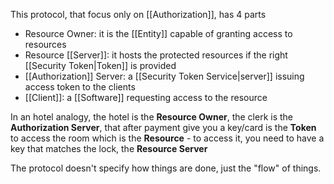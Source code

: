 This protocol, that focus only on [[Authorization]], has 4 parts

- Resource Owner: it is the [[Entity]] capable of granting access to resources
- Resource [[Server]]: it hosts the protected resources if the right [[Security Token|Token]] is provided
- [[Authorization]] Server: a [[Security Token Service|server]] issuing access token to the clients
- [[Client]]: a [[Software]] requesting access to the resource

In an hotel analogy, the hotel is the **Resource Owner**, the clerk is the **Authorization Server**, that after payment give you a key/card is the **Token** to access the room which is the **Resource** - to access it, you need to have a key that matches the lock, the **Resource Server**

The protocol doesn't specify how things are done, just the "flow" of things.